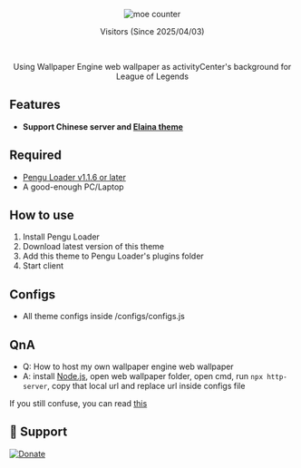 <p align="center">
    <img src="https://count.getloli.com/@Wallpaper-Engine-for-LoL-activityCenter-typescript?name=Wallpaper-Engine-for-LoL-activityCenter-typescript&theme=gelbooru&padding=7&offset=0&align=center&scale=1&pixelated=1&darkmode=auto" alt="moe counter" />
    <p align="center"> Visitors (Since 2025/04/03) </p>
    <br>
    <p align="center"> Using Wallpaper Engine web wallpaper as activityCenter's background for League of Legends </p>
<!--     <img src=""/> -->
</p>
 
## Features

 - **Support Chinese server and [Elaina theme](https://github.com/Elaina69/Elaina-V4)**

## Required
 - [Pengu Loader v1.1.6 or later](https://github.com/PenguLoader/PenguLoader/releases)
 - A good-enough PC/Laptop

## How to use

 1. Install Pengu Loader
 2. Download latest version of this theme
 3. Add this theme to Pengu Loader's plugins folder
 4. Start client

## Configs
 - All theme configs inside /configs/configs.js

## QnA
- Q: How to host my own wallpaper engine web wallpaper
- A: install [Node.js](https://nodejs.org/en), open web wallpaper folder, open cmd, run ```npx http-server```, copy that local url and replace url inside configs file

If you still confuse, you can read [this](https://stackoverflow.com/questions/6084360/using-node-js-as-a-simple-web-server)

## 🙏 Support

<p align="left">
    <a href="https://www.paypal.com/paypalme/ElainaDaCattoRiel"><img src="https://ionicabizau.github.io/badges/paypal.svg" alt="Donate"/></a>
</p>

